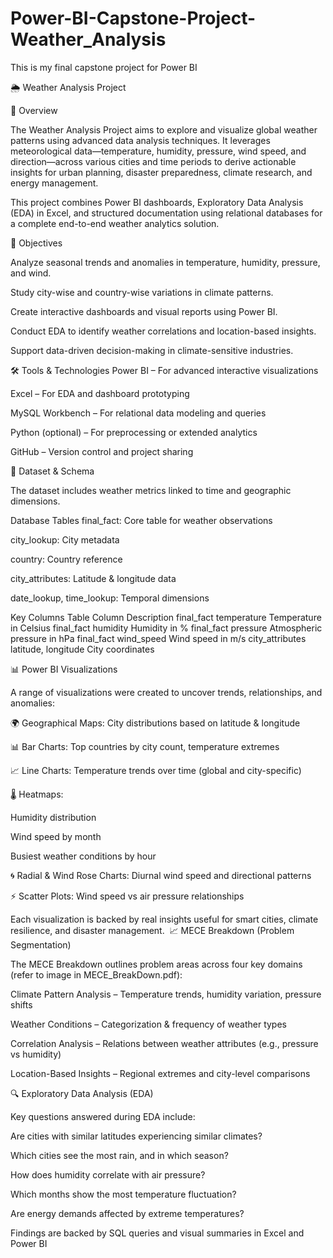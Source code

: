 # Power-BI-Capstone-Project-Weather_Analysis
This is my final capstone project for Power BI



🌦️ Weather Analysis Project

📌 Overview

The Weather Analysis Project aims to explore and visualize global weather patterns using advanced data analysis techniques. It leverages meteorological data—temperature, humidity, pressure, wind speed, and direction—across various cities and time periods to derive actionable insights for urban planning, disaster preparedness, climate research, and energy management.

This project combines Power BI dashboards, Exploratory Data Analysis (EDA) in Excel, and structured documentation using relational databases for a complete end-to-end weather analytics solution.


🎯 Objectives

Analyze seasonal trends and anomalies in temperature, humidity, pressure, and wind.

Study city-wise and country-wise variations in climate patterns.

Create interactive dashboards and visual reports using Power BI.

Conduct EDA to identify weather correlations and location-based insights.

Support data-driven decision-making in climate-sensitive industries.

🛠️ Tools & Technologies
Power BI – For advanced interactive visualizations

Excel – For EDA and dashboard prototyping

MySQL Workbench – For relational data modeling and queries

Python (optional) – For preprocessing or extended analytics

GitHub – Version control and project sharing


🧰 Dataset & Schema

The dataset includes weather metrics linked to time and geographic dimensions.

Database Tables
final_fact: Core table for weather observations

city_lookup: City metadata

country: Country reference

city_attributes: Latitude & longitude data

date_lookup, time_lookup: Temporal dimensions

Key Columns
Table	Column	Description
final_fact	temperature	Temperature in Celsius
final_fact	humidity	Humidity in %
final_fact	pressure	Atmospheric pressure in hPa
final_fact	wind_speed	Wind speed in m/s
city_attributes	latitude, longitude	City coordinates

📊 Power BI Visualizations

A range of visualizations were created to uncover trends, relationships, and anomalies:

🌍 Geographical Maps: City distributions based on latitude & longitude

📊 Bar Charts: Top countries by city count, temperature extremes

📈 Line Charts: Temperature trends over time (global and city-specific)

🌡️ Heatmaps:

Humidity distribution

Wind speed by month

Busiest weather conditions by hour

🌀 Radial & Wind Rose Charts: Diurnal wind speed and directional patterns

⚡ Scatter Plots: Wind speed vs air pressure relationships

Each visualization is backed by real insights useful for smart cities, climate resilience, and disaster management​.
​
📈 MECE Breakdown (Problem Segmentation)

The MECE Breakdown outlines problem areas across four key domains (refer to image in MECE_BreakDown.pdf):

Climate Pattern Analysis – Temperature trends, humidity variation, pressure shifts

Weather Conditions – Categorization & frequency of weather types

Correlation Analysis – Relations between weather attributes (e.g., pressure vs humidity)

Location-Based Insights – Regional extremes and city-level comparisons

🔍 Exploratory Data Analysis (EDA)

Key questions answered during EDA include:

Are cities with similar latitudes experiencing similar climates?

Which cities see the most rain, and in which season?

How does humidity correlate with air pressure?

Which months show the most temperature fluctuation?

Are energy demands affected by extreme temperatures?

Findings are backed by SQL queries and visual summaries in Excel and Power BI
